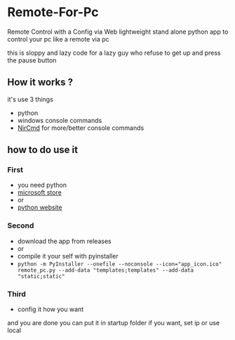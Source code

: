 # Remote-For-Pc
Remote Control with a Config via Web
lightweight stand alone python app to control your pc like a remote via pc

this is sloppy and lazy code for a lazy guy who refuse to get up and press the pause button
## How it works ?
it's use 3 things
 - python
 - windows console commands
 - [NirCmd](https://www.nirsoft.net/utils/nircmd.html) for more/better console commands
## how to do use it
### First
 - you need python
 - [microsoft store](https://apps.microsoft.com/detail/9PNRBTZXMB4Z?hl=en-us&gl=US&ocid=pdpshare)
 - or
 - [python website](https://www.python.org/downloads)
### Second
 - download the app from releases
 - or
 - compile it your self with pyinstaller
 - `python -m PyInstaller --onefile --noconsole --icon="app_icon.ico" remote_pc.py --add-data "templates;templates" --add-data "static;static"`
### Third
 - config it how you want

and you are done
you can put it in startup folder if you want, set ip or use local
